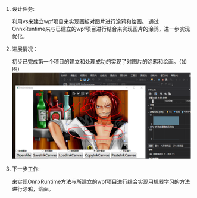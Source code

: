 1. 设计任务:
   
   利用vs来建立wpf项目来实现画板对图片进行涂鸦和绘画。
   通过OnnxRuntime来与已建立的wpf项目进行结合来实现图片的涂鸦，进一步实现优化。

2. 进展情况：
   
   初步已完成第一个项目的建立和处理成功的实现了对图片的涂鸦和绘画。（如图）
   ![](media/a.png)

3. 下一步工作:
   
   来实现OnnxRuntime方法与所建立的wpf项目进行结合实现用机器学习的方法进行涂鸦，绘画。